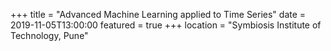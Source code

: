+++
title = "Advanced Machine Learning applied to Time Series"
date = 2019-11-05T13:00:00
featured = true
+++
location = "Symbiosis Institute of Technology, Pune"
